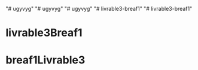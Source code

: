 "# ugyvyg" 
"# ugyvyg" 
"# ugyvyg" 
"# livrable3-breaf1" 
"# livrable3-breaf1" 
# livrable3Breaf1
# breaf1Livrable3

